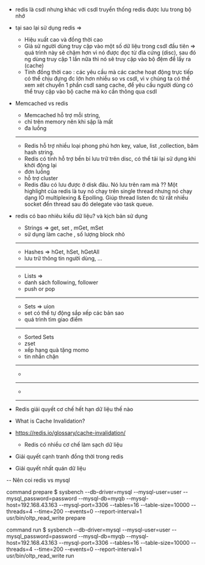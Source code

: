 - redis là csdl nhưng khác với csdl truyền thống redis được lưu trong bộ nhớ
- tại sao lại sử dụng redis =>
  - Hiệu xuất cao và đồng thời cao
  - Giả sử người dùng truy cập vào một số dữ liệu trong csdl đầu tiên => quá trình này sẽ chậm hơn vì nó được đọc từ đĩa cứng (disc), sau đó ng dùng truy cập 1 lần nữa thì nó sẽ truy cập vào bộ đệm để lấy ra (cache)
  - Tính đồng thời cao : các yêu cầu mà các cache hoạt động trực tiếp có thể chịu đựng đc lớn hơn nhiều so vs csdl, vì v chúng ta có thể xem xét chuyển 1 phần csdl sang cache, để yêu cầu người dùng có thể truy cập vào bộ cache mà ko cần thông qua csdl

- Memcached vs redis
  - Memcached hỗ trợ mỗi string,
  - chỉ trên memory nên khi sập là mất
  - đa luồng
  - -------------------
  - Redis hỗ trợ nhiều loại phong phú hơn key, value, list ,collection, băm hash string.
  - Redis có tính hỗ trợ bền bỉ lưu trữ trên disc, có thể tải lại sử dụng khi khởi động lại
  - đơn luồng
  - hỗ trợ cluster
  - Redis đâu có lưu được ở disk đâu. Nó lưu trên ram mà ??
Một highlight của redis là tuy nó chạy trên single thread nhưng nó chạy dạng IO multiplexing & Epolling. Giúp thread listen đc từ rất nhiều socket đến thread sau đó delegate vào task queue.

- redis có bao nhiêu kiểu dữ liệu? và kịch bản sử dụng
  - Strings => get, set , mGet, mSet
  - sử dụng làm cache , số lượng block nhỏ
  - ----------------------
  - Hashes => hGet, hSet, hGetAll
  - lưu trữ thông tin người dùng, ...
  - ----------------------
  - Lists =>
  - danh sách following, follower
  - push or pop
  - ----------------------
  - Sets => uion
  - set có thể tự động sắp xếp các bản sao
  - quá trình tìm giao điểm
  - ----------------------
  - Sorted Sets
  - zset
  - xếp hạng quà tặng momo
  - tin nhắn chặn
  - ----------------------
  -
  - ----------------------
  -
  - ----------------------

- Redis giải quyết cơ chế hết hạn dữ liệu thế nào
- What is Cache Invalidation?
- https://redis.io/glossary/cache-invalidation/
  - Redis có nhiều cơ chế làm sạch dữ liệu

- Giải quyết cạnh tranh đồng thời trong redis
- Giải quyết nhất quán dữ liệu


-- Nên coi redis vs mysql

command prepare
$ sysbench --db-driver=mysql --mysql-user=user --mysql_password=password --mysql-db=myqb --mysql-host=192.168.43.163 --mysql-port=3306 --tables=16 --table-size=10000 --threads=4 --time=200 --events=0 --report-interval=1 usr/bin/oltp_read_write prepare

command run
$ sysbench --db-driver=mysql --mysql-user=user --mysql_password=password --mysql-db=myqb --mysql-host=192.168.43.163 --mysql-port=3306 --tables=16 --table-size=10000 --threads=4 --time=200 --events=0 --report-interval=1 usr/bin/oltp_read_write run 